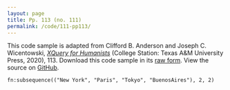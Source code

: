 ```yaml
---
layout: page
title: Pp. 113 (no. 111)
permalink: /code/111-pp113/
---
```


This code sample is adapted from Clifford B. Anderson and Joseph C. Wicentowski, 
[_XQuery for Humanists_](/) (College Station: Texas A&M University Press, 2020), 113. 
Download this code sample in its [raw form](/code/111-pp113/111-pp113.xq).
View the source on [GitHub](https://github.com/coding4humanists/xquery4humanists/blob/master/code/111-pp113/111-pp113.xq).

```xquery
fn:subsequence(("New York", "Paris", "Tokyo", "BuenosAires"), 2, 2)
```  
